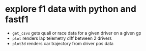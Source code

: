 # explore f1 data with python and fastf1

- `get_csvs` gets quali or race data for a given driver on a given gp
- `plot` renders lap telemetry diff between 2 drivers
- `plot3d` renders car trajectory from driver pos data
